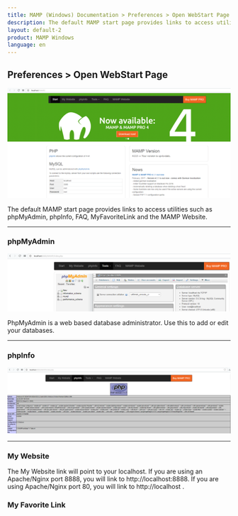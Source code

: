 ```yaml
---
title: MAMP (Windows) Documentation > Preferences > Open WebStart Page
description: The default MAMP start page provides links to access utilities such as phpMyAdmin, phpInfo, FAQ and the MAMP Website.
layout: default-2
product: MAMP Windows
language: en
---
```


## Preferences > Open WebStart Page

![MAMP](/en/MAMP-Windows/Preferences/Open-WebStart-Page/WebStart.png)

The default MAMP start page provides links to access utilities such as phpMyAdmin, phpInfo, FAQ, MyFavoriteLink and the MAMP Website.

---

### phpMyAdmin

![MAMP](/en/MAMP-Windows/Preferences/Open-WebStart-Page/phpMyAdmin.png)

PhpMyAdmin is a web based database administrator. Use this to add or edit your databases.

---

### phpInfo

![MAMP](/en/MAMP-Windows/Preferences/Open-WebStart-Page/phpInfo.png)

---

### My Website

The My Website link will point to your localhost. If you are using an Apache/Nginx port 8888, you will link to http://localhost:8888. If you are using Apache/Nginx port 80, you will link to http://localhost . 

### My Favorite Link



